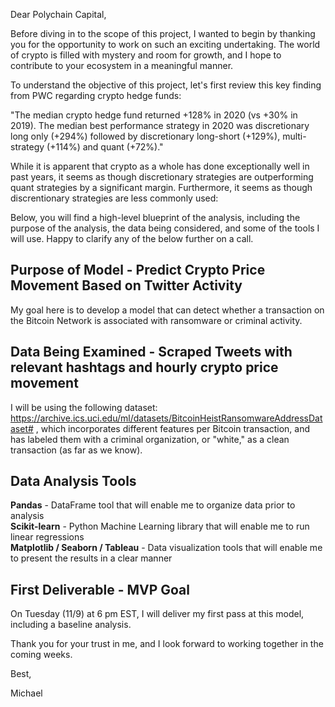 Dear Polychain Capital,

Before diving in to the scope of this project, I wanted to begin by thanking you for the opportunity to work on such an exciting undertaking. The world of crypto is filled with mystery and room for growth, and I hope to contribute to your ecosystem in a meaningful manner.

To understand the objective of this project, let's first review this key finding from PWC regarding crypto hedge funds:

"The median crypto hedge fund returned +128% in 2020 (vs +30% in 2019). The median best performance strategy in 2020 was discretionary long only (+294%) followed by discretionary long-short (+129%), multi-strategy (+114%) and quant (+72%)."

While it is apparent that crypto as a whole has done exceptionally well in past years, it seems as though discretionary strategies are outperforming quant strategies by a significant margin. Furthermore, it seems as though discrentionary strategies are less commonly used:



Below, you will find a high-level blueprint of the analysis, including the purpose of the analysis, the data being considered, and some of the tools I will use. Happy to clarify any of the below further on a call.

## **Purpose of Model** - Predict Crypto Price Movement Based on Twitter Activity

My goal here is to develop a model that can detect whether a transaction on the Bitcoin Network is associated with ransomware or criminal activity.

## **Data Being Examined** - Scraped Tweets with relevant hashtags and hourly crypto price movement

I will be using the following dataset: https://archive.ics.uci.edu/ml/datasets/BitcoinHeistRansomwareAddressDataset# , which incorporates different features per Bitcoin transaction, and has labeled them with a criminal organization, or "white," as a clean transaction (as far as we know).

## **Data Analysis Tools**

**Pandas** - DataFrame tool that will enable me to organize data prior to analysis  
**Scikit-learn** - Python Machine Learning library that will enable me to run linear regressions  
**Matplotlib / Seaborn / Tableau** - Data visualization tools that will enable me to present the results in a clear manner  

## **First Deliverable** - MVP Goal
On Tuesday (11/9) at 6 pm EST, I will deliver my first pass at this model, including a baseline analysis.

Thank you for your trust in me, and I look forward to working together in the coming weeks.

Best,

Michael
